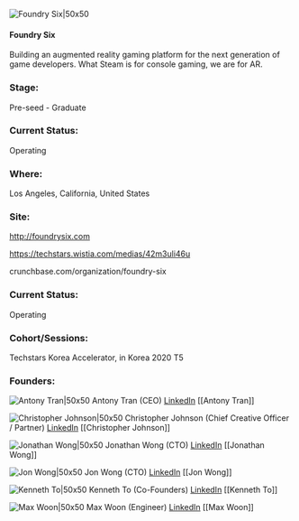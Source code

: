 

![Foundry Six|50x50](https://apimg.techstars.com/connect/images/image_files/5f4985a034a60d0c99000025/original/squarelogo.png)

#### Foundry Six
Building an augmented reality gaming platform for the next generation of game developers. What Steam is for console gaming, we are for AR.

### Stage: 
Pre-seed - Graduate 

### Current Status: 
Operating

### Where:
Los Angeles, California, United States

### Site:
http://foundrysix.com

https://techstars.wistia.com/medias/42m3uli46u

crunchbase.com/organization/foundry-six

### Current Status: 
Operating

### Cohort/Sessions: 
Techstars Korea Accelerator, in Korea 2020 T5

### Founders: 

![Antony Tran|50x50](https://apimg.techstars.com/connect/images/image_files/5f405f0234a60d0ae3000044/original/antony_headshot.jpg) Antony Tran (CEO) [LinkedIn](https://linkedin.com/in/antony-tran-xr) [[Antony Tran]]

![Christopher Johnson|50x50](https://f6s-public.s3.amazonaws.com/profiles/2397728_th2.jpg) Christopher Johnson (Chief Creative Officer / Partner) [LinkedIn](https://linkedin.com/in/christopherdionjohnson) [[Christopher Johnson]]

![Jonathan Wong|50x50]() Jonathan Wong (CTO) [LinkedIn](https://linkedin.com/in/jonathan-wong-156a8938) [[Jonathan Wong]]

![Jon Wong|50x50](https://apimg.techstars.com/connect/images/image_files/5f49a901a36c11609e000023/original/fp_0004_Jon.jpg) Jon Wong (CTO) [LinkedIn](https://linkedin.com/in/jon-wong-156a8938) [[Jon Wong]]

![Kenneth To|50x50](https://s3.amazonaws.com/f6s-public/profiles/1378157_th2.jpg) Kenneth To (Co-Founders) [LinkedIn](https://linkedin.com/in/kennethkto) [[Kenneth To]]

![Max Woon|50x50](https://s3.amazonaws.com/photos.angel.co/users/8681-medium_jpg?1298314875) Max Woon (Engineer) [LinkedIn](https://linkedin.com/in/maxwoon) [[Max Woon]]


